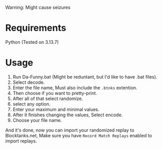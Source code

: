 Warning: Might cause seizures

# Requirements
Python (Tested on 3.13.7)

# Usage
1. Run Da-Funny.bat (Might be reduntant, but I'd like to have .bat files).
2. Select decode.
3. Enter the file name, Must also include the `.btnks` extention.
5. Then choose if you want to pretty-print.
6. After all of that select randomize.
7. select any option.
8. Enter your maximum and minimal values.
9. After it finishes changing the values, Select encode.
10. Choose your file name.

And it's done, now you can import your randomized replay to Blocktanks.net, Make sure you have `Record Match Replays` enabled to import replays.
